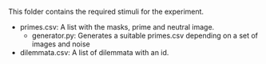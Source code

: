 This folder contains the required stimuli for the experiment.
- primes.csv: A list with the masks, prime and neutral image.
  - generator.py: Generates a suitable primes.csv depending on a set of images and noise
- dilemmata.csv: A list of dilemmata with an id.
